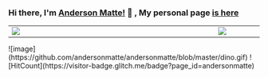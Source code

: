 ### Hi there, I'm [Anderson Matte!](https://www.linkedin.com/in/andersonmatte/) 👋 , My personal page [is here](https://andersonmatte.github.io/)</br>
<center>
	<table>
		<tr>
		<td>
			<img width="400px" align="left" src="https://github-readme-stats.vercel.app/api/top-langs/?username=andersonmatte&layout=compact"/>
		</td>
		<td>
			<img width="490px" align="left" src="https://github-readme-stats.vercel.app/api?username=andersonmatte&show_icons=true"/>
		</td>
		</tr>
	</table>
</center>
	![image](https://github.com/andersonmatte/andersonmatte/blob/master/dino.gif)
	![HitCount](https://visitor-badge.glitch.me/badge?page_id=andersonmatte)

